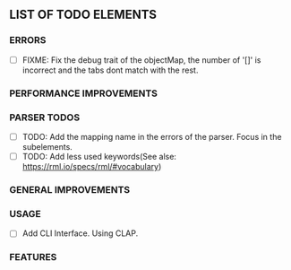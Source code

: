 ## LIST OF TODO ELEMENTS
### ERRORS
- [ ] FIXME: Fix the debug trait of the objectMap, the number of '[]' is incorrect and the tabs dont match with the rest.

### PERFORMANCE IMPROVEMENTS


### PARSER TODOS
- [ ] TODO: Add the mapping name in the errors of the parser. Focus in the subelements.
- [ ] TODO: Add less used keywords(See alse: https://rml.io/specs/rml/#vocabulary)

### GENERAL IMPROVEMENTS


### USAGE
- [ ] Add CLI Interface. Using CLAP.


### FEATURES
